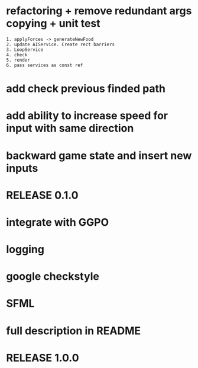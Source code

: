 # refactoring + remove redundant args copying + unit test
	1. applyForces -> generateNewFood
	2. update AIService. Create rect barriers
	3. LoopService
	4. check
	5. render
	6. pass services as const ref
# add check previous finded path
# add ability to increase speed for input with same direction
# backward game state and insert new inputs
# RELEASE 0.1.0
# integrate with GGPO
# logging
# google checkstyle
# SFML
# full description in README
# RELEASE 1.0.0 
